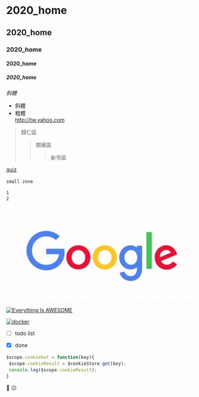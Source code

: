 # 2020_home
## 2020_home
### 2020_home
#### 2020_home
##### 2020_home
*斜體*

* 斜體 
* 粗體  
<http://tw.yahoo.com>

>歸仁區
>>關廟區
>>>新市區


[quiz](/quiz/ "Markdown Quiz")

`small zone`

```big zone
1
2
```
![Google](Googlelogo2015sd.jpg "google")

[![Everything Is AWESOME](https://img.youtube.com/vi/StTqXEQ2l-Y/0.jpg)](https://www.youtube.com/watch?v=StTqXEQ2l-Y "Everything Is AWESOME")

[![docker](https://img.youtube.com/vi/sSm2dRarhPo/0.jpg)](https://www.youtube.com/watch?v=sSm2dRarhPo)


+ [ ] todo list
+ [x] done


 ```js
$scope.cookieGet = function(key){
  $scope.cookieResult = $cookieStore.get(key);
  console.log($scope.cookieResult);
 }
```

:grimacing:  :expressionless:

